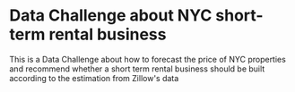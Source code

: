 # Data Challenge about NYC short-term rental business

This is a Data Challenge about how to forecast the price of NYC properties and recommend whether a short term rental business should be built according to the estimation from Zillow's data 

